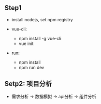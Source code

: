 ## Step1
* install nodejs, set npm registry

* vue-cli:
    * npm install -g vue-cli
    * vue init <template-name> <project-name>

* run:
    * npm install
    * npm run dev


## Setp2: 项目分析
* 需求分析 -> 数据模拟 -> api分析 -> 组件分析
